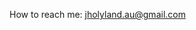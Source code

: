 How to reach me: jholyland.au@gmail.com

<!---
Robotique/Robotique is a ✨ special ✨ repository because its `README.md` (this file) appears on your GitHub profile.
You can click the Preview link to take a look at your changes.
--->
